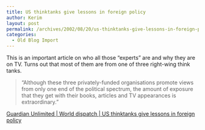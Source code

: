 ```yaml
---
title: US thinktanks give lessons in foreign policy
author: Kerim
layout: post
permalink: /archives/2002/08/20/us-thinktanks-give-lessons-in-foreign-policy/
categories:
  - Old Blog Import
---
```

This is an important article on who all those &#8220;experts&#8221; are and why they are on TV. Turns out that most of them are from one of three right-wing think tanks.


>   &#8220;Although these three privately-funded organisations promote views from only one end of the political spectrum, the amount of exposure that they get with their books, articles and TV appearances is extraordinary.&#8221;


<a href="http://www.guardian.co.uk/elsewhere/journalist/story/0,7792,777100,00.html" onclick="_gaq.push(['_trackEvent', 'outbound-article', 'http://www.guardian.co.uk/elsewhere/journalist/story/0,7792,777100,00.html', 'Guardian Unlimited | World dispatch | US thinktanks give lessons in foreign policy']);" >Guardian Unlimited | World dispatch | US thinktanks give lessons in foreign policy</a>

